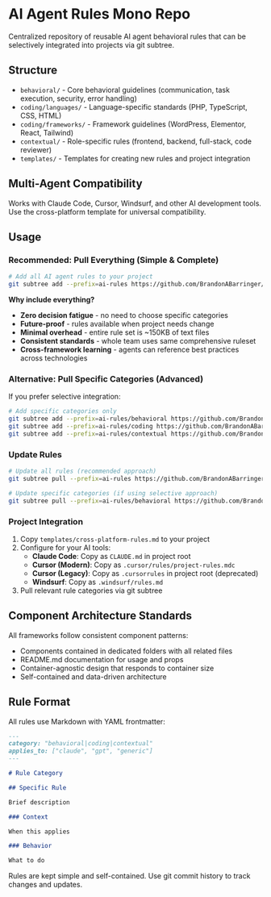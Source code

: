# AI Agent Rules Mono Repo

Centralized repository of reusable AI agent behavioral rules that can be selectively integrated into projects via git subtree.

## Structure

- `behavioral/` - Core behavioral guidelines (communication, task execution, security, error handling)
- `coding/languages/` - Language-specific standards (PHP, TypeScript, CSS, HTML)
- `coding/frameworks/` - Framework guidelines (WordPress, Elementor, React, Tailwind)
- `contextual/` - Role-specific rules (frontend, backend, full-stack, code reviewer)
- `templates/` - Templates for creating new rules and project integration

## Multi-Agent Compatibility

Works with Claude Code, Cursor, Windsurf, and other AI development tools. Use the cross-platform template for universal compatibility.

## Usage

### Recommended: Pull Everything (Simple & Complete)

```bash
# Add all AI agent rules to your project
git subtree add --prefix=ai-rules https://github.com/BrandonABarringer/bb.ai.rules main --squash
```

**Why include everything?**

- **Zero decision fatigue** - no need to choose specific categories
- **Future-proof** - rules available when project needs change
- **Minimal overhead** - entire rule set is ~150KB of text files
- **Consistent standards** - whole team uses same comprehensive ruleset
- **Cross-framework learning** - agents can reference best practices across technologies

### Alternative: Pull Specific Categories (Advanced)

If you prefer selective integration:

```bash
# Add specific categories only
git subtree add --prefix=ai-rules/behavioral https://github.com/BrandonABarringer/bb.ai.rules behavioral --squash
git subtree add --prefix=ai-rules/coding https://github.com/BrandonABarringer/bb.ai.rules coding --squash
git subtree add --prefix=ai-rules/contextual https://github.com/BrandonABarringer/bb.ai.rules contextual --squash
```

### Update Rules

```bash
# Update all rules (recommended approach)
git subtree pull --prefix=ai-rules https://github.com/BrandonABarringer/bb.ai.rules main --squash

# Update specific categories (if using selective approach)
git subtree pull --prefix=ai-rules/behavioral https://github.com/BrandonABarringer/bb.ai.rules behavioral --squash
```

### Project Integration

1. Copy `templates/cross-platform-rules.md` to your project
2. Configure for your AI tools:
   - **Claude Code**: Copy as `CLAUDE.md` in project root
   - **Cursor (Modern)**: Copy as `.cursor/rules/project-rules.mdc`
   - **Cursor (Legacy)**: Copy as `.cursorrules` in project root (deprecated)
   - **Windsurf**: Copy as `.windsurf/rules.md`
3. Pull relevant rule categories via git subtree

## Component Architecture Standards

All frameworks follow consistent component patterns:

- Components contained in dedicated folders with all related files
- README.md documentation for usage and props
- Container-agnostic design that responds to container size
- Self-contained and data-driven architecture

## Rule Format

All rules use Markdown with YAML frontmatter:

```markdown
---
category: "behavioral|coding|contextual"
applies_to: ["claude", "gpt", "generic"]
---

# Rule Category

## Specific Rule

Brief description

### Context

When this applies

### Behavior

What to do
```

Rules are kept simple and self-contained. Use git commit history to track changes and updates.
